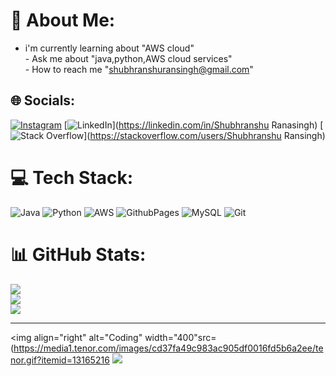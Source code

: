 # 💫 About Me:
- i'm currently learning about "AWS cloud"<br>- Ask me about "java,python,AWS cloud services"<br>- How to reach me "shubhranshuransingh@gmail.com"


## 🌐 Socials:
[![Instagram](https://img.shields.io/badge/Instagram-%23E4405F.svg?logo=Instagram&logoColor=white)](https://instagram.com/shubhranshu_ranasingh) [![LinkedIn](https://img.shields.io/badge/LinkedIn-%230077B5.svg?logo=linkedin&logoColor=white)](https://linkedin.com/in/Shubhranshu Ranasingh) [![Stack Overflow](https://img.shields.io/badge/-Stackoverflow-FE7A16?logo=stack-overflow&logoColor=white)](https://stackoverflow.com/users/Shubhranshu Ransingh) 

# 💻 Tech Stack:
![Java](https://img.shields.io/badge/java-%23ED8B00.svg?style=for-the-badge&logo=openjdk&logoColor=white) ![Python](https://img.shields.io/badge/python-3670A0?style=for-the-badge&logo=python&logoColor=ffdd54) ![AWS](https://img.shields.io/badge/AWS-%23FF9900.svg?style=for-the-badge&logo=amazon-aws&logoColor=white) ![GithubPages](https://img.shields.io/badge/github%20pages-121013?style=for-the-badge&logo=github&logoColor=white) ![MySQL](https://img.shields.io/badge/mysql-4479A1.svg?style=for-the-badge&logo=mysql&logoColor=white) ![Git](https://img.shields.io/badge/git-%23F05033.svg?style=for-the-badge&logo=git&logoColor=white)
# 📊 GitHub Stats:
![](https://github-readme-stats.vercel.app/api?username=DuduinCode&theme=dark&hide_border=false&include_all_commits=false&count_private=false)<br/>
![](https://github-readme-streak-stats.herokuapp.com/?user=DuduinCode&theme=dark&hide_border=false)<br/>
![](https://github-readme-stats.vercel.app/api/top-langs/?username=DuduinCode&theme=dark&hide_border=false&include_all_commits=false&count_private=false&layout=compact)




---
<img align="right" alt="Coding" width="400"src=(https://media1.tenor.com/images/cd37fa49c983ac905df0016fd5b6a2ee/tenor.gif?itemid=13165216
[![](https://visitcount.itsvg.in/api?id=DuduinCode&icon=0&color=0)](https://visitcount.itsvg.in)

